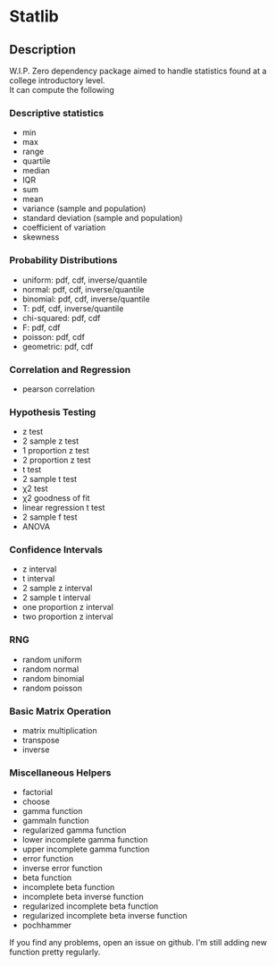 # Statlib

## Description
W.I.P.
Zero dependency package aimed to handle statistics found at a college introductory level.<br>
It can compute the following

### Descriptive statistics
 - min
 - max
 - range
 - quartile
 - median
 - IQR
 - sum
 - mean
 - variance (sample and population)
 - standard deviation (sample and population)
 - coefficient of variation
 - skewness

### Probability Distributions
 - uniform: pdf, cdf, inverse/quantile
 - normal: pdf, cdf, inverse/quantile
 - binomial: pdf, cdf, inverse/quantile
 - T: pdf, cdf, inverse/quantile
 - chi-squared: pdf, cdf
 - F: pdf, cdf
 - poisson: pdf, cdf
 - geometric: pdf, cdf

### Correlation and Regression
 - pearson correlation

### Hypothesis Testing
 - z test
 - 2 sample z test
 - 1 proportion z test
 - 2 proportion z test
 - t test
 - 2 sample t test
 - χ2 test
 - χ2 goodness of fit
 - linear regression t test
 - 2 sample f test
 - ANOVA

### Confidence Intervals
 - z interval
 - t interval
 - 2 sample z interval
 - 2 sample t interval
 - one proportion z interval
 - two proportion z interval

### RNG
 - random uniform
 - random normal
 - random binomial
 - random poisson

### Basic Matrix Operation
 - matrix multiplication
 - transpose
 - inverse

### Miscellaneous Helpers
 - factorial
 - choose
 - gamma function
 - gammaln function
 - regularized gamma function
 - lower incomplete gamma function
 - upper incomplete gamma function
 - error function
 - inverse error function
 - beta function
 - incomplete beta function
 - incomplete beta inverse function
 - regularized incomplete beta function
 - regularized incomplete beta inverse function
 - pochhammer


If you find any problems, open an issue on github.
I'm still adding new function pretty regularly.